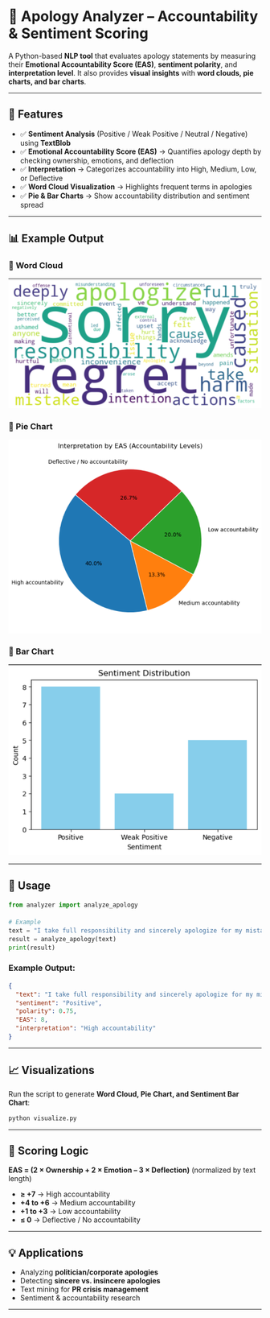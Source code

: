 # 🤖 Apology Analyzer – Accountability & Sentiment Scoring

A Python-based **NLP tool** that evaluates apology statements by measuring their **Emotional Accountability Score (EAS)**, **sentiment polarity**, and **interpretation level**. It also provides **visual insights** with **word clouds, pie charts, and bar charts**.

---

## 🚀 Features

* ✅ **Sentiment Analysis** (Positive / Weak Positive / Neutral / Negative) using **TextBlob**
* ✅ **Emotional Accountability Score (EAS)** → Quantifies apology depth by checking ownership, emotions, and deflection
* ✅ **Interpretation** → Categorizes accountability into High, Medium, Low, or Deflective
* ✅ **Word Cloud Visualization** → Highlights frequent terms in apologies
* ✅ **Pie & Bar Charts** → Show accountability distribution and sentiment spread

---

## 📊 Example Output

### 🔹 Word Cloud

![Word Cloud](https://github.com/Ayushitiwari01/Apology-Analyzer-Emotional-Accountability-Sentiment-Scoring/blob/8381435efb81965b23b9d6090f2b68e2e47d8049/images/Screenshot%202025-08-29%20114643.png)

### 🔹 Pie Chart

![Pie Chart](https://github.com/Ayushitiwari01/Apology-Analyzer-Emotional-Accountability-Sentiment-Scoring/blob/8381435efb81965b23b9d6090f2b68e2e47d8049/images/Screenshot%202025-08-29%20114750.png)

### 🔹 Bar Chart

![Bar Chart](https://github.com/Ayushitiwari01/Apology-Analyzer-Emotional-Accountability-Sentiment-Scoring/blob/8381435efb81965b23b9d6090f2b68e2e47d8049/images/Screenshot%202025-08-29%20114808.png)

---

## 📌 Usage

```python
from analyzer import analyze_apology

# Example
text = "I take full responsibility and sincerely apologize for my mistake."
result = analyze_apology(text)
print(result)
```

### Example Output:

```json
{
  "text": "I take full responsibility and sincerely apologize for my mistake.",
  "sentiment": "Positive",
  "polarity": 0.75,
  "EAS": 8,
  "interpretation": "High accountability"
}
```

---

## 📈 Visualizations

Run the script to generate **Word Cloud, Pie Chart, and Sentiment Bar Chart**:

```bash
python visualize.py
```

---


## 🧠 Scoring Logic

**EAS = (2 × Ownership + 2 × Emotion – 3 × Deflection)** (normalized by text length)

* **≥ +7** → High accountability
* **+4 to +6** → Medium accountability
* **+1 to +3** → Low accountability
* **≤ 0** → Deflective / No accountability

---

## 💡 Applications

* Analyzing **politician/corporate apologies**
* Detecting **sincere vs. insincere apologies**
* Text mining for **PR crisis management**
* Sentiment & accountability research

---

